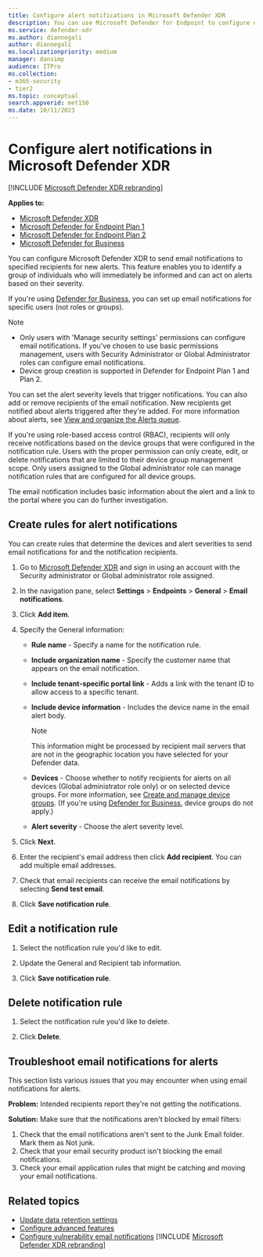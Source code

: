 ```yaml
---
title: Configure alert notifications in Microsoft Defender XDR
description: You can use Microsoft Defender for Endpoint to configure email notification settings for security alerts, based on severity and other criteria.
ms.service: defender-xdr
ms.author: diannegali
author: diannegali
ms.localizationpriority: medium
manager: dansimp
audience: ITPro
ms.collection: 
- m365-security
- tier2
ms.topic: conceptual
search.appverid: met150
ms.date: 10/11/2023
---
```


# Configure alert notifications in Microsoft Defender XDR

[!INCLUDE [Microsoft Defender XDR rebranding](../includes/microsoft-defender.md)]

**Applies to:**
- [Microsoft Defender XDR](https://go.microsoft.com/fwlink/?linkid=2118804)
- [Microsoft Defender for Endpoint Plan 1](https://go.microsoft.com/fwlink/p/?linkid=2154037)
- [Microsoft Defender for Endpoint Plan 2](https://go.microsoft.com/fwlink/p/?linkid=2154037)
- [Microsoft Defender for Business](/defender-business/mdb-overview)

You can configure Microsoft Defender XDR to send email notifications to specified recipients for new alerts. This feature enables you to identify a group of individuals who will immediately be informed and can act on alerts based on their severity.

If you're using [Defender for Business](/defender-business/mdb-overview), you can set up email notifications for specific users (not roles or groups).

> [!NOTE]
> - Only users with 'Manage security settings' permissions can configure email notifications. If you've chosen to use basic permissions management, users with Security Administrator or Global Administrator roles can configure email notifications.
> - Device group creation is supported in Defender for Endpoint Plan 1 and Plan 2.

You can set the alert severity levels that trigger notifications. You can also add or remove recipients of the email notification. New recipients get notified about alerts triggered after they're added. For more information about alerts, see [View and organize the Alerts queue](/defender-endpoint/alerts-queue).

If you're using role-based access control (RBAC), recipients will only receive notifications based on the device groups that were configured in the notification rule. Users with the proper permission can only create, edit, or delete notifications that are limited to their device group management scope. Only users assigned to the Global administrator role can manage notification rules that are configured for all device groups.

The email notification includes basic information about the alert and a link to the portal where you can do further investigation.

## Create rules for alert notifications
You can create rules that determine the devices and alert severities to send email notifications for and the notification recipients.

1. Go to [Microsoft Defender XDR](https://go.microsoft.com/fwlink/p/?linkid=2077139) and sign in using an account with the Security administrator or Global administrator role assigned.

2. In the navigation pane, select **Settings** \> **Endpoints** \> **General** \> **Email notifications**.

2. Click **Add item**.

3. Specify the General information:
    - **Rule name** - Specify a name for the notification rule.
    - **Include organization name** - Specify the customer name that appears on the email notification.
    - **Include tenant-specific portal link** - Adds a link with the tenant ID to allow access to a specific tenant.
    - **Include device information** - Includes the device name in the email alert body.

        > [!NOTE]
        > This information might be processed by recipient mail servers that are not in the geographic location you have selected for your Defender data.

    - **Devices** - Choose whether to notify recipients for alerts on all devices (Global administrator role only) or on selected device groups. For more information, see [Create and manage device groups](/defender-endpoint/machine-groups.md). (If you're using [Defender for Business](../defender-business/mdb-overview), device groups do not apply.)
    - **Alert severity** - Choose the alert severity level.

4. Click **Next**.

5. Enter the recipient's email address then click **Add recipient**. You can add multiple email addresses.

6. Check that email recipients can receive the email notifications by selecting **Send test email**.

7. Click **Save notification rule**.

## Edit a notification rule

1. Select the notification rule you'd like to edit.

2. Update the General and Recipient tab information.

3. Click **Save notification rule**.

## Delete notification rule

1. Select the notification rule you'd like to delete.

2. Click **Delete**.

## Troubleshoot email notifications for alerts

This section lists various issues that you may encounter when using email notifications for alerts.

**Problem:** Intended recipients report they're not getting the notifications.

**Solution:** Make sure that the notifications aren't blocked by email filters:

1. Check that the email notifications aren't sent to the Junk Email folder. Mark them as Not junk.
2. Check that your email security product isn't blocking the email notifications.
3. Check your email application rules that might be catching and moving your email notifications.

## Related topics

- [Update data retention settings](/defender-endpoint/data-retention-settings)
- [Configure advanced features](/defender-endpoint/advanced-features)
- [Configure vulnerability email notifications](/defender-endpoint/configure-vulnerability-email-notifications)
[!INCLUDE [Microsoft Defender XDR rebranding](../includes/defender-m3d-techcommunity.md)]
